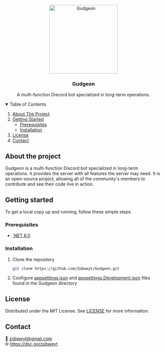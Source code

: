 <p align="center">
  <a href="https://github.com/Zobweyt/Gudgeon">
    <img src="https://user-images.githubusercontent.com/98274273/185745883-19afa5bc-d5f8-49e9-973e-7ddcd7c5e213.png" alt="Gudgeon" width="220" height="220">
  </a>

  <h3 align="center">Gudgeon</h3>

  <p align="center">
    A multi-function Discord bot specialized in long-term operations.
  </p>
</p>



<details open="open">
  <summary>Table of Contents</summary>
  <ol>
    <li>
      <a href="#about-the-project">About The Project</a>
    </li>
    <li>
      <a href="#getting-started">Getting Started</a>
      <ul>
        <li><a href="#prerequisites">Prerequisites</a></li>
        <li><a href="#installation">Installation</a></li>
      </ul>
    </li>
    <li><a href="#license">License</a></li>
    <li><a href="#contact">Contact</a></li>
  </ol>
</details>



## About the project

Gudgeon is a multi-function Discord bot specialized in long-term operations. It provides the server with all features the server may need. It is an open-source project, allowing all of the community's members to contribute and see their code live in action.



## Getting started

To get a local copy up and running, follow these simple steps.

### Prerequisites

* [.NET 6.0](https://dotnet.microsoft.com/download)

### Installation

1. Clone the repository
   ```sh
   git clone https://github.com/Zobweyt/Gudgeon.git
   ```
2. Configure [appsettings.json](https://github.com/Zobweyt/Gudgeon/blob/master/appsettings.json) and [appsettings.Development.json](https://github.com/Zobweyt/Gudgeon/blob/master/appsettings.Development.json) files found in the Gudgeon directory



## License

Distributed under the MIT License. See [LICENSE](https://github.com/Zobweyt/Gudgeon/blob/master/LICENSE.txt) for more information.



## Contact

📧 zobweyt@gmail.com <br>
🌐 https://dsc.gg/zobweyt
